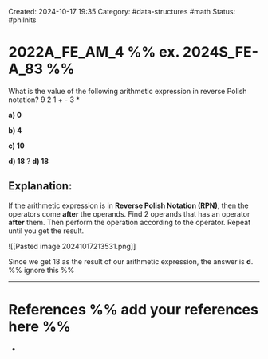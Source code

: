 Created: 2024-10-17 19:35
Category: #data-structures #math
Status: #philnits


# 2022A_FE_AM_4 %% ex. 2024S_FE-A_83 %%

What is the value of the following arithmetic expression in reverse Polish notation?
	9      2      1      +      -      3      *

**a) 0**

**b) 4**

**c) 10**

**d) 18**
?
**d) 18**
## **Explanation:**
If the arithmetic expression is in **Reverse Polish Notation (RPN)**, then the operators come **after** the operands. Find 2 operands that has an operator **after** them. Then perform the operation according to the operator. Repeat until you get the result.

![[Pasted image 20241017213531.png]]

Since we get 18 as the result of our arithmetic expression, the answer is **d**.
%% ignore this %%
<!--SR:!2025-04-18,4,270-->
---









# References %% add your references here %%
- 